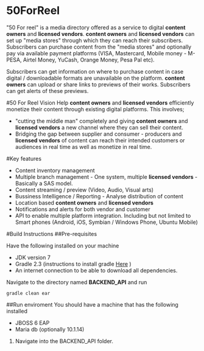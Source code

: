# 50ForReel

"50 For reel" is a media directory offered as a service to digital **content owners** and **licensed vendors**.
**content owners** and **licensed vendors** can set up "media stores" through which they can reach their subscribers.
Subscribers can purchase content from the "media stores" and optionally pay via available payment platforms (VISA, Mastercard, Mobile money - M-PESA, Airtel Money, YuCash, Orange Money, Pesa Pal etc).

Subscribers can get information on where to purchase content in case digital / downloadable formats are unavailable on the platform.
**content owners** can upload or share links to previews of their works. Subscribers can get alerts of these previews.


#50 For Reel Vision
Help **content owners** and **licensed vendors** efficiently monetize their content through existing digital platforms. 
This involves; 
- "cutting the middle man" completely and giving **content owners** and **licensed vendors** a new channel where they can sell their content.
- Bridging the gap between supplier and consumer  - producers and **licensed vendors** of content can reach their intended customers or audiences in real time as well as monetize in real time.


#Key features
- Content inventory management
- Multiple branch management - One system, multiple **licensed vendors** - Basically a SAS model.
- Content streaming / preview (Video, Audio, Visual arts)
- Bussiness Intelligence / Reporting - Analyse distribution of content
- Location based **content owners** and **licensed vendors**
- Notifications and alerts for both vendor and customer
- API to enable multiple platform integration. Including but not limited to Smart phones (Android, iOS, Symbian / Windows Phone, Ubuntu Mobile)




#Build Instructions
##Pre-requisites

Have the following installed on your machine

- JDK version 7
- Gradle 2.3 (instructions to install gradle [Here][1] )
- An internet connection to be able to download all dependencies.

Navigate to the directory named **BACKEND_API** and run 

```
gradle clean ear
```


##Run enviroment
You should have a machine that has the following installed

- JBOSS 6 EAP
- Maria db (optionally 10.1.14)

1. Navigate into the BACKEND_API folder.



[1]: https://docs.gradle.org/current/userguide/installation.html "Install Gradle"
